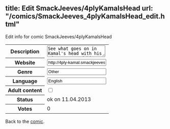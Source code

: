 title: Edit SmackJeeves/4plyKamalsHead
url: "/comics/SmackJeeves_4plyKamalsHead_edit.html"
---
Edit info for comic SmackJeeves/4plyKamalsHead

<form name="comic" action="http://gaepostmail.appengine.com/comic" name="post">
<table class="comicinfo">
<tr>
<th>Description</th><td><textarea name="description">See what goes on in Kamal's head with his adventures and his memories of when him and the other members of 4-ply were kids.</textarea></td>
</tr>
<tr>
<th>Website</th><td><input type="text" name="url" value="http://4ply-kamal.smackjeeves.com/comics/"/></td>
</tr>
<tr>
<th>Genre</th><td><input type="text" name="genre" value="Other"/></td>
</tr>
<tr>
<th>Language</th><td><input type="text" name="language" value="English"/></td>
</tr>
<tr>
<th>Adult content</th><td><input type="checkbox" name="adult" value="adult" /></td>
</tr>
<tr>
<th>Status</th><td>ok on 11.04.2013</td>
</tr>
<tr>
<th>Votes</th><td>0</div></td>
</tr>
</table>
</form>

Back to the [comic](/comics/SmackJeeves_4plyKamalsHead.html).
